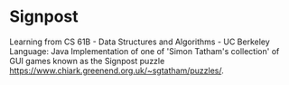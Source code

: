 # Signpost 
Learning from CS 61B - Data Structures and Algorithms - UC Berkeley Language: Java  Implementation of one of 'Simon Tatham's collection' of GUI games known as the Signpost puzzle https://www.chiark.greenend.org.uk/~sgtatham/puzzles/.
